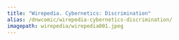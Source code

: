 ```yaml
---
title: "Wirepedia. Cybernetics: Discrimination"
alias: /dnwcomic/wirepedia-cybernetics-discrimination/
imagepath: wirepedia/wirepedia001.jpeg
---
```

